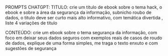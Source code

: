 PROMPTS
CHATGPT:
TITULO: crie um titulo de ebook sobre o tema hack, o ebook e sobre a área da segurança da informação, subnicho roubo de dados, o titulo deve ser curto mais alto informativo, com temática divertida , liste 4 variações de titulo


CONTEÚDO: crie um ebook sobre o tema segurança da informação, com foco em deixar seus dados seguros com exemplos reais de casos de roudo de dados, explique de uma forma simples, me traga o texto enxuto e com sugestões de segurança 
